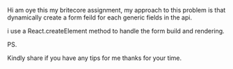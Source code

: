 Hi am oye this my britecore assignment, my approach to this problem is that dynamically create a form feild for each generic fields in the api.

i use a React.createElement method to handle the form build and rendering.

PS.


Kindly share if you have any tips for me thanks for your time.

